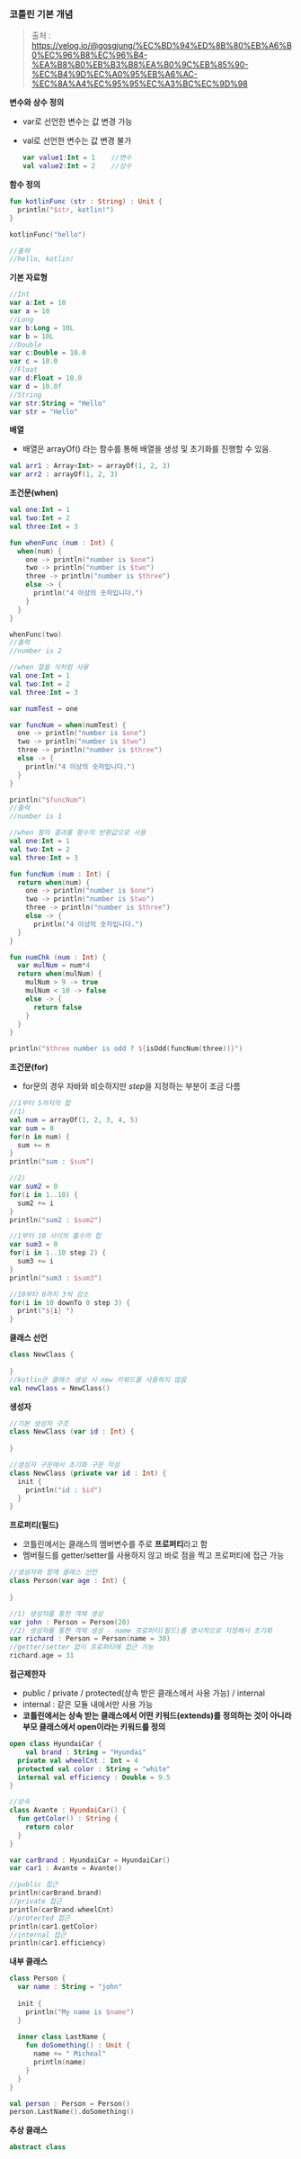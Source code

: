### 코틀린 기본 개념

> 출처 : https://velog.io/@gosgjung/%EC%BD%94%ED%8B%80%EB%A6%B0%EC%96%B8%EC%96%B4-%EA%B8%B0%EB%B3%B8%EA%B0%9C%EB%85%90-%EC%B4%9D%EC%A0%95%EB%A6%AC-%EC%8A%A4%EC%95%95%EC%A3%BC%EC%9D%98

**변수와 상수 정의**

- var로 선언한 변수는 값 변경 가능

- val로 선언한 변수는 값 변경 불가

  ~~~kotlin
  var value1:Int = 1	//변수
  val value2:Int = 2	//상수
  ~~~



**함수 정의**

~~~kotlin
fun kotlinFunc (str : String) : Unit {
  println("$str, kotlin!")
}

kotlinFunc("hello")

//출력
//hello, kotlin!
~~~



**기본 자료형**

~~~kotlin
//Int
var a:Int = 10
var a = 10
//Long
var b:Long = 10L
var b = 10L
//Double
var c:Double = 10.0
var c = 10.0
//Float
var d:Float = 10.0
var d = 10.0f
//String
var str:String = "Hello"
var str = "Hello"
~~~



**배열**

- 배열은 arrayOf() 라는 함수를 통해 배열을 생성 및 초기화를 진행할 수 있음.

~~~kotlin
val arr1 : Array<Int> = arrayOf(1, 2, 3)
var arr2 : arrayOf(1, 2, 3) 
~~~



**조건문(when)**

~~~kotlin
val one:Int = 1
val two:Int = 2
val three:Int = 3

fun whenFunc (num : Int) {
  when(num) {
    one -> println("number is $one")
    two -> println("number is $two")
    three -> println("number is $three")
    else -> {
      println("4 이상의 숫자입니다.")
    }
  }
}

whenFunc(two)
//출력
//number is 2
~~~

~~~kotlin
//when 절을 식처럼 사용
val one:Int = 1
val two:Int = 2
val three:Int = 3

var numTest = one

var funcNum = when(numTest) {
  one -> println("number is $one")
  two -> println("number is $two")
  three -> println("number is $three")
  else -> {
    println("4 이상의 숫자입니다.")
  }
}

println("$funcNum")
//출력
//number is 1
~~~

~~~kotlin
//when 절의 결과를 함수의 반환값으로 사용
val one:Int = 1
val two:Int = 2
val three:Int = 3

fun funcNum (num : Int) {
  return when(num) {
    one -> println("number is $one")
    two -> println("number is $two")
    three -> println("number is $three")
    else -> {
      println("4 이상의 숫자입니다.")
  }
}

fun numChk (num : Int) {
  var mulNum = num*4
  return when(mulNum) {
    mulNum > 9 -> true
    mulNum < 10 -> false
    else -> {
      return false
    }
  }
}

println("$three number is odd ? ${isOdd(funcNum(three))}")
~~~



**조건문(for)**

- for문의 경우 자바와 비슷하지만 *step*을 지정하는 부분이 조금 다름

~~~kotlin
//1부터 5까지의 합
//1)
val num = arrayOf(1, 2, 3, 4, 5)
var sum = 0
for(n in num) {
  sum += n
}
println("sum : $sum")

//2)
var sum2 = 0
for(i in 1..10) {
  sum2 += i
}
println("sum2 : $sum2")

//1부터 10 사이의 홀수의 합
var sum3 = 0
for(i in 1..10 step 2) {
  sum3 += i
}
println("sum3 : $sum3")

//10부터 0까지 3씩 감소
for(i in 10 downTo 0 step 3) {
  print("${i} ")
}
~~~



**클래스 선언**

~~~kotlin
class NewClass {
  
}
//kotlin은 클래스 생성 시 new 키워드를 사용하지 않음
val newClass = NewClass()
~~~



**생성자**

~~~kotlin
//기본 생성자 구조
class NewClass (var id : Int) {
  
}

//생성자 구문에서 초기화 구문 작성
class NewClass (private var id : Int) {
  init {
    println("id : $id")
  }
}
~~~



**프로퍼티(필드)**

- 코틀린에서는 클래스의 멤버변수를 주로 **프로퍼티**라고 함
- 멤버필드를 getter/setter를 사용하지 않고 바로 점을 찍고 프로퍼티에 접근 가능

~~~kotlin
//생성자와 함께 클래스 선언
class Person(var age : Int) {
  
}

//1) 생성자를 통한 객체 생성
var john : Person = Person(20)
//2) 생성자를 통한 객체 생성 - name 프로퍼티(필드)를 명시적으로 지정해서 초기화
var richard : Person = Person(name = 30)
//getter/setter 없이 프로퍼티에 접근 가능
richard.age = 31
~~~



**접근제한자**

- public / private / protected(상속 받은 클래스에서 사용 가능) / internal
- internal : 같은 모듈 내에서만 사용 가능
- **코틀린에서는 상속 받는 클래스에서 어떤 키워드(extends)를 정의하는 것이 아니라 부모 클래스에서 open이라는 키워드를 정의**

~~~kotlin
open class HyundaiCar {
	val brand : String = "Hyundai"
  private val wheelCnt : Int = 4
  protected val color : String = "white"
  internal val efficiency : Double = 9.5
}

//상속
class Avante : HyundaiCar() {
  fun getColor() : String {
    return color
  }
}

var carBrand : HyundaiCar = HyundaiCar()
var car1 : Avante = Avante()

//public 접근
println(carBrand.brand)
//private 접근
println(carBrand.wheelCnt)
//protected 접근
println(car1.getColor)
//internal 접근
println(car1.efficiency)
~~~



**내부 클래스**

~~~kotlin
class Person {
  var name : String = "john"
  
  init {
    println("My name is $name")
  }
  
  inner class LastName {
    fun doSomething() : Unit {
      name += " Micheal"
      println(name)
    }
  }
}

val person : Person = Person()
person.LastName().doSomething()
~~~



**추상 클래스**

~~~kotlin
abstract class 
~~~

